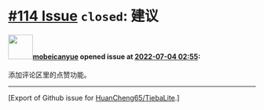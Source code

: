 # [\#114 Issue](https://github.com/HuanCheng65/TiebaLite/issues/114) `closed`: 建议

#### <img src="https://avatars.githubusercontent.com/u/81098819?u=63658a7bab37a373263d53935ba012a14590655b&v=4" width="50">[mobeicanyue](https://github.com/mobeicanyue) opened issue at [2022-07-04 02:55](https://github.com/HuanCheng65/TiebaLite/issues/114):

添加评论区里的点赞功能。




-------------------------------------------------------------------------------



[Export of Github issue for [HuanCheng65/TiebaLite](https://github.com/HuanCheng65/TiebaLite).]

